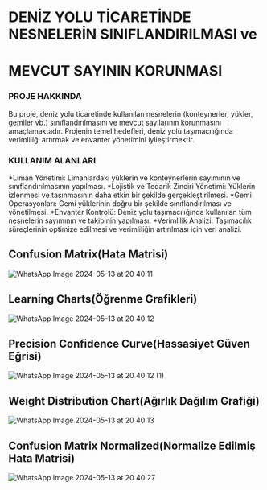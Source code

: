 #                                                                      DENİZ YOLU TİCARETİNDE NESNELERİN SINIFLANDIRILMASI ve 
#                                                                                     MEVCUT SAYININ KORUNMASI                                                               
 

### PROJE HAKKINDA
Bu proje, deniz yolu ticaretinde kullanılan nesnelerin (konteynerler, yükler, gemiler vb.) sınıflandırılmasını ve mevcut sayılarının korunmasını amaçlamaktadır. Projenin temel hedefleri, 
deniz yolu taşımacılığında verimliliği artırmak ve envanter yönetimini iyileştirmektir.
### KULLANIM ALANLARI
  *Liman Yönetimi: Limanlardaki yüklerin ve konteynerlerin sayımının ve sınıflandırılmasının yapılması.
  *Lojistik ve Tedarik Zinciri Yönetimi: Yüklerin izlenmesi ve taşınmasının daha etkin bir şekilde gerçekleştirilmesi.
  *Gemi Operasyonları: Gemi yüklerinin doğru bir şekilde sınıflandırılması ve yönetilmesi.
  *Envanter Kontrolü: Deniz yolu taşımacılığında kullanılan tüm nesnelerin sayımının ve takibinin yapılması.
  *Verimlilik Analizi: Taşımacılık süreçlerinin optimize edilmesi ve verimliliğin artırılması için veri analizi.

## Confusion Matrix(Hata Matrisi)
![WhatsApp Image 2024-05-13 at 20 40 11](https://github.com/haticekaraoglu/Proje_1/assets/144357081/bfcc1370-f60a-4ea8-8f11-6a08c26d8664)


## Learning Charts(Öğrenme Grafikleri)
![WhatsApp Image 2024-05-13 at 20 40 12](https://github.com/haticekaraoglu/Proje_1/assets/144357081/2b234665-d13c-483d-9503-5535e6bd252c)

## Precision Confidence Curve(Hassasiyet Güven Eğrisi)
![WhatsApp Image 2024-05-13 at 20 40 12 (1)](https://github.com/haticekaraoglu/Proje_1/assets/144357081/7b5caeab-864b-438a-ba6e-2a4092d99f49)


## Weight Distribution Chart(Ağırlık Dağılım Grafiği)
![WhatsApp Image 2024-05-13 at 20 40 13](https://github.com/haticekaraoglu/Proje_1/assets/144357081/fef3a920-fd13-4916-a44a-6f81a47d5193)


## Confusion Matrix Normalized(Normalize Edilmiş Hata Matrisi)
![WhatsApp Image 2024-05-13 at 20 40 27](https://github.com/haticekaraoglu/Proje_1/assets/144357081/12a17986-d3ed-4532-be86-dc0f9e6a25fc)

